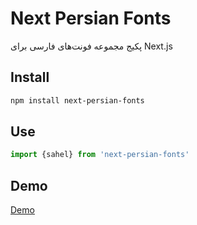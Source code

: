 # Next Persian Fonts
پکیج مجموعه فونت‌های فارسی برای Next.js

## Install
```bash
npm install next-persian-fonts
```

## Use
```javascript
import {sahel} from 'next-persian-fonts'
```

## Demo
[Demo](https://amiryxe.github.io/next-persian-fonts/)
